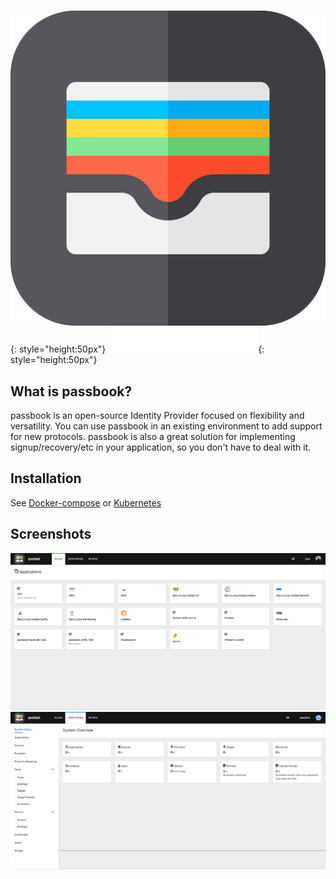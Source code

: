 #
![passbook logo](images/logo.svg){: style="height:50px"}
![passbook brand](images/brand.svg){: style="height:50px"}

## What is passbook?

passbook is an open-source Identity Provider focused on flexibility and versatility. You can use passbook in an existing environment to add support for new protocols. passbook is also a great solution for implementing signup/recovery/etc in your application, so you don't have to deal with it.

## Installation

See [Docker-compose](installation/docker-compose.md) or [Kubernetes](installation/kubernetes.md)

## Screenshots

![](images/screen_apps.png)
![](images/screen_admin.png)

